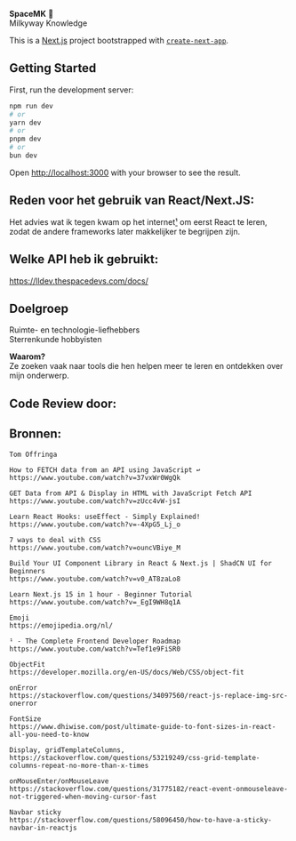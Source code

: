 __SpaceMK__ 🚀<br>
Milkyway Knowledge

This is a [Next.js](https://nextjs.org) project bootstrapped with [`create-next-app`](https://nextjs.org/docs/app/api-reference/cli/create-next-app).

## Getting Started

First, run the development server:

```bash
npm run dev
# or
yarn dev
# or
pnpm dev
# or
bun dev
```
Open [http://localhost:3000](http://localhost:3000) with your browser to see the result.

## Reden voor het gebruik van React/Next.JS:
Het advies wat ik tegen kwam op het internet[¹](https://nextjs.org](https://www.youtube.com/watch?v=Tef1e9FiSR0)) om eerst React te leren, zodat de andere frameworks later makkelijker te begrijpen zijn.

## Welke API heb ik gebruikt:
https://lldev.thespacedevs.com/docs/

## Doelgroep
Ruimte- en technologie-liefhebbers<br>
Sterrenkunde hobbyisten<br>

__Waarom?__<br>
Ze zoeken vaak naar tools die hen helpen meer te leren en ontdekken over mijn onderwerp.

## Code Review door:

## Bronnen:
```
Tom Offringa

How to FETCH data from an API using JavaScript ↩️
https://www.youtube.com/watch?v=37vxWr0WgQk

GET Data from API & Display in HTML with JavaScript Fetch API
https://www.youtube.com/watch?v=zUcc4vW-jsI

Learn React Hooks: useEffect - Simply Explained!
https://www.youtube.com/watch?v=-4XpG5_Lj_o

7 ways to deal with CSS
https://www.youtube.com/watch?v=ouncVBiye_M

Build Your UI Component Library in React & Next.js | ShadCN UI for Beginners
https://www.youtube.com/watch?v=v0_AT8zaLo8

Learn Next.js 15 in 1 hour - Beginner Tutorial
https://www.youtube.com/watch?v=_EgI9WH8q1A

Emoji
https://emojipedia.org/nl/

¹ - The Complete Frontend Developer Roadmap
https://www.youtube.com/watch?v=Tef1e9FiSR0

ObjectFit
https://developer.mozilla.org/en-US/docs/Web/CSS/object-fit

onError
https://stackoverflow.com/questions/34097560/react-js-replace-img-src-onerror

FontSize
https://www.dhiwise.com/post/ultimate-guide-to-font-sizes-in-react-all-you-need-to-know

Display, gridTemplateColumns,
https://stackoverflow.com/questions/53219249/css-grid-template-columns-repeat-no-more-than-x-times

onMouseEnter/onMouseLeave
https://stackoverflow.com/questions/31775182/react-event-onmouseleave-not-triggered-when-moving-cursor-fast

Navbar sticky
https://stackoverflow.com/questions/58096450/how-to-have-a-sticky-navbar-in-reactjs
